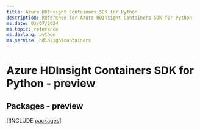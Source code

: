```yaml
---
title: Azure HDInsight Containers SDK for Python
description: Reference for Azure HDInsight Containers SDK for Python
ms.date: 03/07/2024
ms.topic: reference
ms.devlang: python
ms.service: hdinsightcontainers
---
```

# Azure HDInsight Containers SDK for Python - preview
## Packages - preview
[!INCLUDE [packages](hdinsight-containers-index.md)]